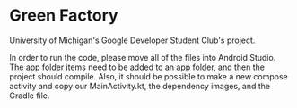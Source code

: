 # Green Factory

University of Michigan's Google Developer Student Club's project.

In order to run the code, please move all of the files into Android Studio. The app folder items need to be added to an app folder, and then the project should compile. Also, it should be possible to make a new compose activity and copy our MainActivity.kt, the dependency images, and the Gradle file. 
